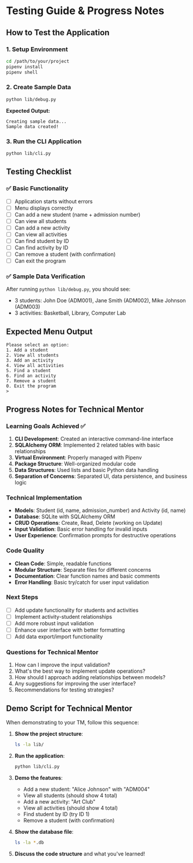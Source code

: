 # Testing Guide & Progress Notes

## How to Test the Application

### 1. Setup Environment
```bash
cd /path/to/your/project
pipenv install
pipenv shell
```

### 2. Create Sample Data
```bash
python lib/debug.py
```
**Expected Output:**
```
Creating sample data...
Sample data created!
```

### 3. Run the CLI Application
```bash
python lib/cli.py
```

## Testing Checklist

### ✅ Basic Functionality
- [ ] Application starts without errors
- [ ] Menu displays correctly
- [ ] Can add a new student (name + admission number)
- [ ] Can view all students
- [ ] Can add a new activity
- [ ] Can view all activities
- [ ] Can find student by ID
- [ ] Can find activity by ID
- [ ] Can remove a student (with confirmation)
- [ ] Can exit the program

### ✅ Sample Data Verification
After running `python lib/debug.py`, you should see:
- 3 students: John Doe (ADM001), Jane Smith (ADM002), Mike Johnson (ADM003)
- 3 activities: Basketball, Library, Computer Lab

## Expected Menu Output
```
Please select an option:
1. Add a student
2. View all students
3. Add an activity
4. View all activities
5. Find a student
6. Find an activity
7. Remove a student
0. Exit the program
>
```

## Progress Notes for Technical Mentor

### Learning Goals Achieved ✅
1. **CLI Development**: Created an interactive command-line interface
2. **SQLAlchemy ORM**: Implemented 2 related tables with basic relationships
3. **Virtual Environment**: Properly managed with Pipenv
4. **Package Structure**: Well-organized modular code
5. **Data Structures**: Used lists and basic Python data handling
6. **Separation of Concerns**: Separated UI, data persistence, and business logic

### Technical Implementation
- **Models**: Student (id, name, admission_number) and Activity (id, name)
- **Database**: SQLite with SQLAlchemy ORM
- **CRUD Operations**: Create, Read, Delete (working on Update)
- **Input Validation**: Basic error handling for invalid inputs
- **User Experience**: Confirmation prompts for destructive operations

### Code Quality
- **Clean Code**: Simple, readable functions
- **Modular Structure**: Separate files for different concerns
- **Documentation**: Clear function names and basic comments
- **Error Handling**: Basic try/catch for user input validation

### Next Steps
- [ ] Add update functionality for students and activities
- [ ] Implement activity-student relationships
- [ ] Add more robust input validation
- [ ] Enhance user interface with better formatting
- [ ] Add data export/import functionality

### Questions for Technical Mentor
1. How can I improve the input validation?
2. What's the best way to implement update operations?
3. How should I approach adding relationships between models?
4. Any suggestions for improving the user interface?
5. Recommendations for testing strategies?

## Demo Script for Technical Mentor

When demonstrating to your TM, follow this sequence:

1. **Show the project structure**:
   ```bash
   ls -la lib/
   ```

2. **Run the application**:
   ```bash
   python lib/cli.py
   ```

3. **Demo the features**:
   - Add a new student: "Alice Johnson" with "ADM004"
   - View all students (should show 4 total)
   - Add a new activity: "Art Club"
   - View all activities (should show 4 total)
   - Find student by ID (try ID 1)
   - Remove a student (with confirmation)

4. **Show the database file**:
   ```bash
   ls -la *.db
   ```

5. **Discuss the code structure** and what you've learned!
